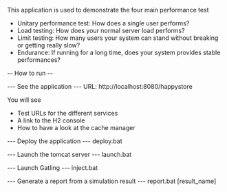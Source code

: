 This application is used to demonstrate the four main performance test
* Unitary performance test: How does a single user performs?
* Load testing: How does your normal server load performs?
* Limit testing: How many users your system can stand without breaking or getting really slow?
* Endurance: If running for a long time, does your system provides stable performances?

-- How to run --

--- See the application ---
URL: http://localhost:8080/happystore

You will see
* Test URLs for the different services
* A link to the H2 console
* How to have a look at the cache manager

--- Deploy the application ---
deploy.bat

--- Launch the tomcat server ---
launch.bat

--- Launch Gatling ---
inject.bat

--- Generate a report from a simulation result ---
report.bat [result_name]

